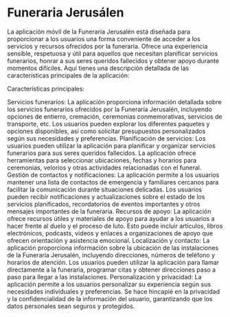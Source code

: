 # Funeraria Jerusálen


La aplicación móvil de la Funeraria Jerusalén está diseñada para proporcionar a los usuarios una forma conveniente de acceder a los servicios y recursos ofrecidos por la funeraria. Ofrece una experiencia sensible, respetuosa y útil para aquellos que necesitan planificar servicios funerarios, honrar a sus seres queridos fallecidos y obtener apoyo durante momentos difíciles. Aquí tienes una descripción detallada de las características principales de la aplicación:

Características principales:

Servicios funerarios:
La aplicación proporciona información detallada sobre los servicios funerarios ofrecidos por la Funeraria Jerusalén, incluyendo opciones de entierro, cremación, ceremonias conmemorativas, servicios de transporte, etc.
Los usuarios pueden explorar los diferentes paquetes y opciones disponibles, así como solicitar presupuestos personalizados según sus necesidades y preferencias.
Planificación de servicios:
Los usuarios pueden utilizar la aplicación para planificar y organizar servicios funerarios para sus seres queridos fallecidos.
La aplicación ofrece herramientas para seleccionar ubicaciones, fechas y horarios para ceremonias, velorios y otras actividades relacionadas con el funeral.
Gestión de contactos y notificaciones:
La aplicación permite a los usuarios mantener una lista de contactos de emergencia y familiares cercanos para facilitar la comunicación durante situaciones delicadas.
Los usuarios pueden recibir notificaciones y actualizaciones sobre el estado de los servicios planificados, recordatorios de eventos importantes y otros mensajes importantes de la funeraria.
Recursos de apoyo:
La aplicación ofrece recursos útiles y materiales de apoyo para ayudar a los usuarios a hacer frente al duelo y el proceso de luto.
Esto puede incluir artículos, libros electrónicos, podcasts, videos y enlaces a organizaciones de apoyo que ofrecen orientación y asistencia emocional.
Localización y contacto:
La aplicación proporciona información sobre la ubicación de las instalaciones de la Funeraria Jerusalén, incluyendo direcciones, números de teléfono y horarios de atención.
Los usuarios pueden utilizar la aplicación para llamar directamente a la funeraria, programar citas y obtener direcciones paso a paso para llegar a las instalaciones.
Personalización y privacidad:
La aplicación permite a los usuarios personalizar su experiencia según sus necesidades individuales y preferencias.
Se hace hincapié en la privacidad y la confidencialidad de la información del usuario, garantizando que los datos personales sean seguros y protegidos.
